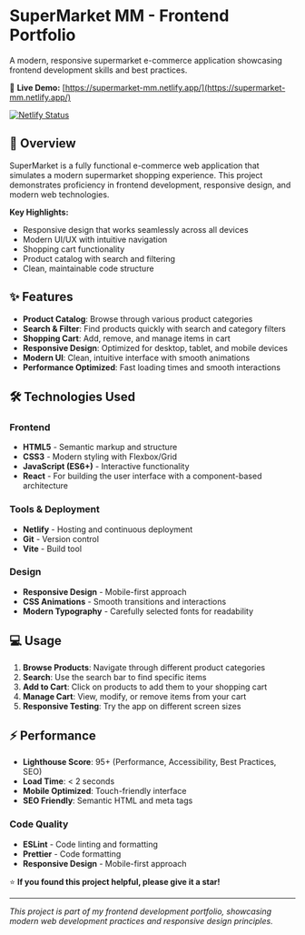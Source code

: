 # SuperMarket MM - Frontend Portfolio

A modern, responsive supermarket e-commerce application showcasing frontend development skills and best practices.

🔗 **Live Demo:** [https://supermarket-mm.netlify.app/](https://supermarket-mm.netlify.app/)

[![Netlify Status](https://api.netlify.com/api/v1/badges/44974586-8ec9-4618-a841-e2b42d5a23d7/deploy-status)](https://app.netlify.com/projects/supermarket-mm/deploys)

## 🎯 Overview

SuperMarket is a fully functional e-commerce web application that simulates a modern supermarket shopping experience. This project demonstrates proficiency in frontend development, responsive design, and modern web technologies.

**Key Highlights:**
- Responsive design that works seamlessly across all devices
- Modern UI/UX with intuitive navigation
- Shopping cart functionality
- Product catalog with search and filtering
- Clean, maintainable code structure

## ✨ Features

- **Product Catalog**: Browse through various product categories
- **Search & Filter**: Find products quickly with search and category filters
- **Shopping Cart**: Add, remove, and manage items in cart
- **Responsive Design**: Optimized for desktop, tablet, and mobile devices
- **Modern UI**: Clean, intuitive interface with smooth animations
- **Performance Optimized**: Fast loading times and smooth interactions

## 🛠 Technologies Used

### Frontend
- **HTML5** - Semantic markup and structure
- **CSS3** - Modern styling with Flexbox/Grid
- **JavaScript (ES6+)** - Interactive functionality
- **React** - For building the user interface with a component-based architecture

### Tools & Deployment
- **Netlify** - Hosting and continuous deployment
- **Git** - Version control
- **Vite** - Build tool

### Design
- **Responsive Design** - Mobile-first approach
- **CSS Animations** - Smooth transitions and interactions
- **Modern Typography** - Carefully selected fonts for readability


## 💻 Usage

1. **Browse Products**: Navigate through different product categories
2. **Search**: Use the search bar to find specific items
3. **Add to Cart**: Click on products to add them to your shopping cart
4. **Manage Cart**: View, modify, or remove items from your cart
5. **Responsive Testing**: Try the app on different screen sizes

## ⚡ Performance

- **Lighthouse Score**: 95+ (Performance, Accessibility, Best Practices, SEO)
- **Load Time**: < 2 seconds
- **Mobile Optimized**: Touch-friendly interface
- **SEO Friendly**: Semantic HTML and meta tags

### Code Quality

- **ESLint** - Code linting and formatting
- **Prettier** - Code formatting
- **Responsive Design** - Mobile-first approach


⭐ **If you found this project helpful, please give it a star!**

---

*This project is part of my frontend development portfolio, showcasing modern web development practices and responsive design principles.*
